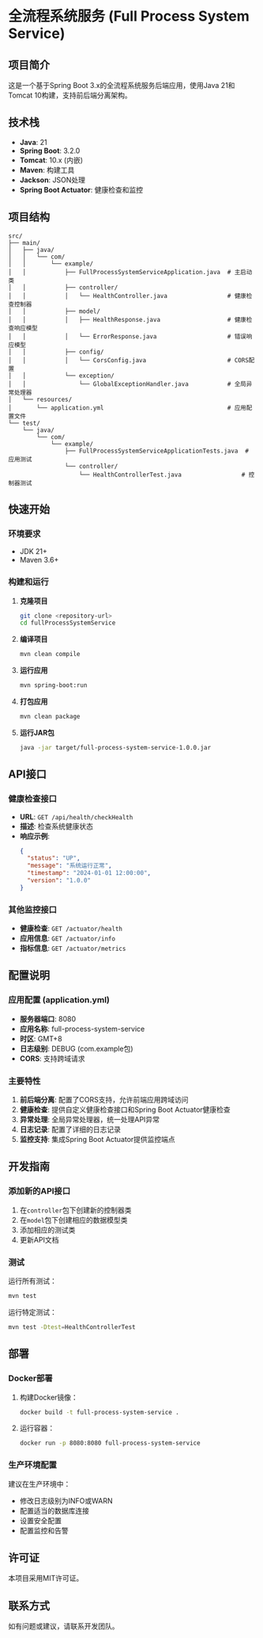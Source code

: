 # 全流程系统服务 (Full Process System Service)

## 项目简介

这是一个基于Spring Boot 3.x的全流程系统服务后端应用，使用Java 21和Tomcat 10构建，支持前后端分离架构。

## 技术栈

- **Java**: 21
- **Spring Boot**: 3.2.0
- **Tomcat**: 10.x (内嵌)
- **Maven**: 构建工具
- **Jackson**: JSON处理
- **Spring Boot Actuator**: 健康检查和监控

## 项目结构

```
src/
├── main/
│   ├── java/
│   │   └── com/
│   │       └── example/
│   │           ├── FullProcessSystemServiceApplication.java  # 主启动类
│   │           ├── controller/
│   │           │   └── HealthController.java                 # 健康检查控制器
│   │           ├── model/
│   │           │   ├── HealthResponse.java                   # 健康检查响应模型
│   │           │   └── ErrorResponse.java                    # 错误响应模型
│   │           ├── config/
│   │           │   └── CorsConfig.java                       # CORS配置
│   │           └── exception/
│   │               └── GlobalExceptionHandler.java           # 全局异常处理器
│   └── resources/
│       └── application.yml                                   # 应用配置文件
└── test/
    └── java/
        └── com/
            └── example/
                ├── FullProcessSystemServiceApplicationTests.java  # 应用测试
                └── controller/
                    └── HealthControllerTest.java                 # 控制器测试
```

## 快速开始

### 环境要求

- JDK 21+
- Maven 3.6+

### 构建和运行

1. **克隆项目**
   ```bash
   git clone <repository-url>
   cd fullProcessSystemService
   ```

2. **编译项目**
   ```bash
   mvn clean compile
   ```

3. **运行应用**
   ```bash
   mvn spring-boot:run
   ```

4. **打包应用**
   ```bash
   mvn clean package
   ```

5. **运行JAR包**
   ```bash
   java -jar target/full-process-system-service-1.0.0.jar
   ```

## API接口

### 健康检查接口

- **URL**: `GET /api/health/checkHealth`
- **描述**: 检查系统健康状态
- **响应示例**:
  ```json
  {
    "status": "UP",
    "message": "系统运行正常",
    "timestamp": "2024-01-01 12:00:00",
    "version": "1.0.0"
  }
  ```

### 其他监控接口

- **健康检查**: `GET /actuator/health`
- **应用信息**: `GET /actuator/info`
- **指标信息**: `GET /actuator/metrics`

## 配置说明

### 应用配置 (application.yml)

- **服务器端口**: 8080
- **应用名称**: full-process-system-service
- **时区**: GMT+8
- **日志级别**: DEBUG (com.example包)
- **CORS**: 支持跨域请求

### 主要特性

1. **前后端分离**: 配置了CORS支持，允许前端应用跨域访问
2. **健康检查**: 提供自定义健康检查接口和Spring Boot Actuator健康检查
3. **异常处理**: 全局异常处理器，统一处理API异常
4. **日志记录**: 配置了详细的日志记录
5. **监控支持**: 集成Spring Boot Actuator提供监控端点

## 开发指南

### 添加新的API接口

1. 在`controller`包下创建新的控制器类
2. 在`model`包下创建相应的数据模型类
3. 添加相应的测试类
4. 更新API文档

### 测试

运行所有测试：
```bash
mvn test
```

运行特定测试：
```bash
mvn test -Dtest=HealthControllerTest
```

## 部署

### Docker部署

1. 构建Docker镜像：
   ```bash
   docker build -t full-process-system-service .
   ```

2. 运行容器：
   ```bash
   docker run -p 8080:8080 full-process-system-service
   ```

### 生产环境配置

建议在生产环境中：
- 修改日志级别为INFO或WARN
- 配置适当的数据库连接
- 设置安全配置
- 配置监控和告警

## 许可证

本项目采用MIT许可证。

## 联系方式

如有问题或建议，请联系开发团队。 